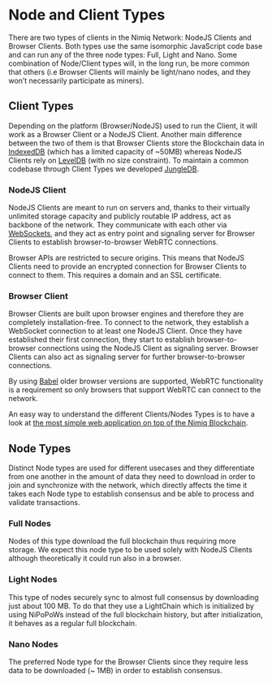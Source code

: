 # Node and Client Types

There are two types of clients in the Nimiq Network: NodeJS Clients and Browser Clients. Both types use the same isomorphic JavaScript code base and can run any of the three node types: Full, Light and Nano. Some combination of Node/Client types will, in the long run, be more common that others (i.e Browser Clients will mainly be light/nano nodes, and they won’t necessarily participate as miners).

## Client Types

Depending on the platform (Browser/NodeJS) used to run the Client, it will work as a Browser Client or a NodeJS Client. Another main difference between the two of them is that Browser Clients store the Blockchain data in [IndexedDB](https://developers.google.com/web/ilt/pwa/working-with-indexeddb#what_is_indexeddb) (which has a limited capacity of ~50MB) whereas NodeJS Clients rely on [LevelDB](https://github.com/google/leveldb) (with no size constraint). To maintain a common codebase through Client Types we developed [JungleDB](https://github.com/nimiq-network/jungle-db).

### NodeJS Client

NodeJS Clients are meant to run on servers and, thanks to their virtually unlimited storage capacity and publicly routable IP address, act as backbone of the network. They communicate with each other via [WebSockets](https://developer.mozilla.org/en-US/docs/Web/API/WebSocket), and they act as entry point and signaling server for Browser Clients to establish browser-to-browser WebRTC connections.

Browser APIs are restricted to secure origins. This means that NodeJS Clients need to provide an encrypted connection for Browser Clients to connect to them. This requires a domain and an SSL certificate.

### Browser Client

Browser Clients are built upon browser engines and therefore they are completely installation-free. To connect to the network, they establish a WebSocket connection to at least one NodeJS Client. Once they have established their first connection, they start to establish browser-to-browser connections using the NodeJS Client as signaling server. Browser Clients can also act as signaling server for further browser-to-browser connections.

By using [Babel](https://babeljs.io/) older browser versions are supported, WebRTC functionality is a requirement so only browsers that support WebRTC can connect to the network.

An easy way to understand the different Clients/Nodes Types is to have a look at [the most simple web application on top of the Nimiq Blockchain](https://demo.nimiq.com/).

## Node Types

Distinct Node types are used for different usecases and they differentiate from one another in the amount of data they need to download in order to join and synchronize with the network, which directly affects the time it takes each Node type to establish consensus and be able to process and validate transactions.

### Full Nodes

Nodes of this type download the full blockchain thus requiring more storage. We expect this node type to be used solely with NodeJS Clients although theoretically it could run also in a browser.

### Light Nodes

This type of nodes securely sync to almost full consensus by downloading just about 100 MB. To do that they use a LightChain which is initialized by using NiPoPoWs instead of the full blockchain history, but after initialization, it behaves as a regular full blockchain.

### Nano Nodes

The preferred Node type for the Browser Clients since they require less data to be downloaded (~ 1MB) in order to establish consensus.
